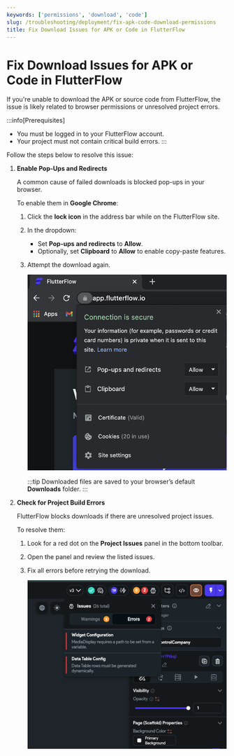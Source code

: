 ```yaml
---
keywords: ['permissions', 'download', 'code']
slug: /troubleshooting/deployment/fix-apk-code-download-permissions
title: Fix Download Issues for APK or Code in FlutterFlow
---
```


# Fix Download Issues for APK or Code in FlutterFlow

If you're unable to download the APK or source code from FlutterFlow, the issue is likely related to browser permissions or unresolved project errors.

:::info[Prerequisites]
- You must be logged in to your FlutterFlow account.
- Your project must not contain critical build errors.
:::

Follow the steps below to resolve this issue:

1. **Enable Pop-Ups and Redirects**

   A common cause of failed downloads is blocked pop-ups in your browser.

   To enable them in **Google Chrome**:

      1. Click the **lock icon** in the address bar while on the FlutterFlow site.
      
      2. In the dropdown:
         - Set **Pop-ups and redirects** to **Allow**.
         - Optionally, set **Clipboard** to **Allow** to enable copy-paste features.
      
      3. Attempt the download again.

         ![](../assets/20250430121527145863.png)

         :::tip
         Downloaded files are saved to your browser’s default **Downloads** folder.
         :::

2. **Check for Project Build Errors**

   FlutterFlow blocks downloads if there are unresolved project issues.

   To resolve them:

      1. Look for a red dot on the **Project Issues** panel in the bottom toolbar.
      2. Open the panel and review the listed issues.
      3. Fix all errors before retrying the download.

         ![](../assets/20250430121527462964.png)

